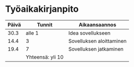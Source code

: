 # Työaikakirjanpito

Päivä | Tunnit | Aikaansaannos
------|--------|--------------------
30.3 | alle 1 | Idea sovellukseen
14.4 | 3 | Sovelluksen aloittaminen
19.4 | 7 | Sovelluksen jatkaminen
| | Yhteensä: yli 10 |
